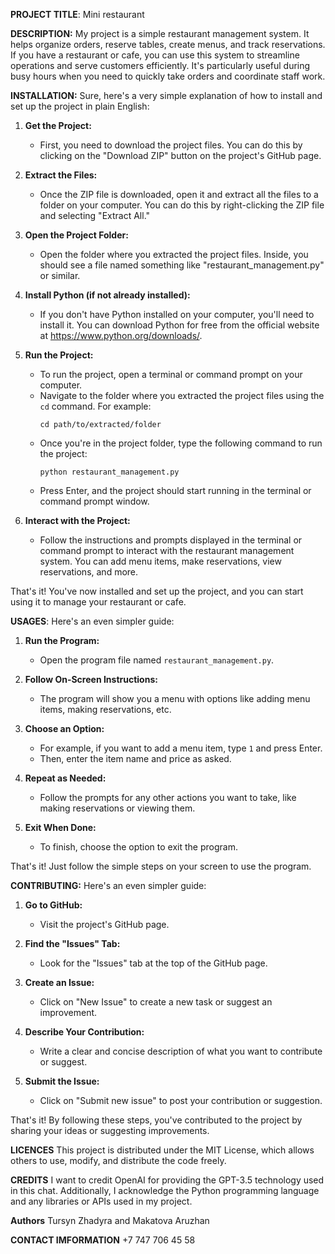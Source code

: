 **PROJECT TITLE**: Mini restaurant

**DESCRIPTION:** 
My project is a simple restaurant management system. It helps organize orders, reserve tables, create menus, and track reservations. If you have a restaurant or cafe, you can use this system to streamline operations and serve customers efficiently. It's particularly useful during busy hours when you need to quickly take orders and coordinate staff work.

**INSTALLATION:** 
Sure, here's a very simple explanation of how to install and set up the project in plain English:

1. **Get the Project:**
   - First, you need to download the project files. You can do this by clicking on the "Download ZIP" button on the project's GitHub page.

2. **Extract the Files:**
   - Once the ZIP file is downloaded, open it and extract all the files to a folder on your computer. You can do this by right-clicking the ZIP file and selecting "Extract All."

3. **Open the Project Folder:**
   - Open the folder where you extracted the project files. Inside, you should see a file named something like "restaurant_management.py" or similar.

4. **Install Python (if not already installed):**
   - If you don't have Python installed on your computer, you'll need to install it. You can download Python for free from the official website at https://www.python.org/downloads/.

5. **Run the Project:**
   - To run the project, open a terminal or command prompt on your computer.
   - Navigate to the folder where you extracted the project files using the `cd` command. For example:
     ```
     cd path/to/extracted/folder
     ```
   - Once you're in the project folder, type the following command to run the project:
     ```
     python restaurant_management.py
     ```
   - Press Enter, and the project should start running in the terminal or command prompt window.

6. **Interact with the Project:**
   - Follow the instructions and prompts displayed in the terminal or command prompt to interact with the restaurant management system. You can add menu items, make reservations, view reservations, and more.

That's it! You've now installed and set up the project, and you can start using it to manage your restaurant or cafe.

**USAGES**: 
Here's an even simpler guide:

1. **Run the Program:**
   - Open the program file named `restaurant_management.py`.

2. **Follow On-Screen Instructions:**
   - The program will show you a menu with options like adding menu items, making reservations, etc.

3. **Choose an Option:**
   - For example, if you want to add a menu item, type `1` and press Enter.
   - Then, enter the item name and price as asked.

4. **Repeat as Needed:**
   - Follow the prompts for any other actions you want to take, like making reservations or viewing them.

5. **Exit When Done:**
   - To finish, choose the option to exit the program.

That's it! Just follow the simple steps on your screen to use the program.


**CONTRIBUTING:**
Here's an even simpler guide:

1. **Go to GitHub:**
   - Visit the project's GitHub page.

2. **Find the "Issues" Tab:**
   - Look for the "Issues" tab at the top of the GitHub page.

3. **Create an Issue:**
   - Click on "New Issue" to create a new task or suggest an improvement.

4. **Describe Your Contribution:**
   - Write a clear and concise description of what you want to contribute or suggest.

5. **Submit the Issue:**
   - Click on "Submit new issue" to post your contribution or suggestion.

That's it! By following these steps, you've contributed to the project by sharing your ideas or suggesting improvements.

**LICENCES**
This project is distributed under the MIT License, which allows others to use, modify, and distribute the code freely.
 
**CREDITS**
I want to credit OpenAI for providing the GPT-3.5 technology used in this chat. Additionally, I acknowledge the Python programming language and any libraries or APIs used in my project.

**Authors** Tursyn Zhadyra and Makatova Aruzhan

**CONTACT IMFORMATION** 
+7 747 706 45 58 

